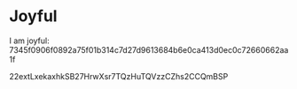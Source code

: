 # Joyful

I am joyful: 7345f0906f0892a75f01b314c7d27d9613684b6e0ca413d0ec0c72660662aa1f


22extLxekaxhkSB27HrwXsr7TQzHuTQVzzCZhs2CCQmBSP